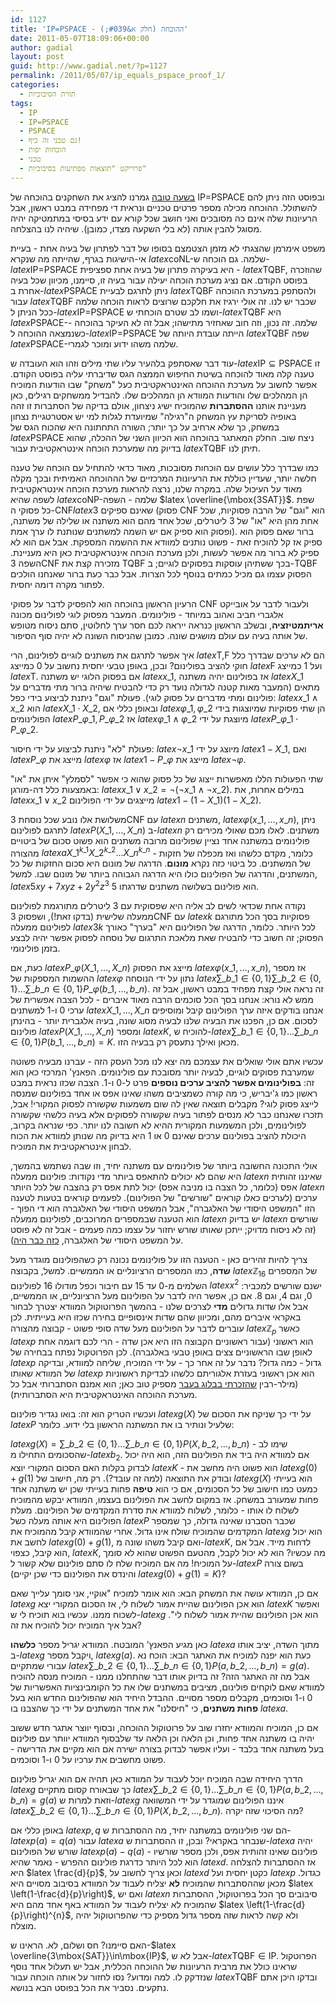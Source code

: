 ```yaml
---
id: 1127
title: 'IP=PSPACE - ההוכחה (חלק א&#039;)'
date: 2011-05-07T18:09:06+00:00
author: gadial
layout: post
guid: http://www.gadial.net/?p=1127
permalink: /2011/05/07/ip_equals_pspace_proof_1/
categories:
  - תורת הסיבוכיות
tags:
  - IP
  - IP=PSPACE
  - PSPACE
  - גם טכני זה כיף!
  - הוכחות יפות
  - טכני
  - פרוייקט "תוצאות מפתיעות בסיבוכיות"
---
```

[בשעה טובה](http://www.gadial.net/?p=1074) גמרנו להציג את השחקנים בהוכחה של IP=PSPACE ובפוסט הזה ניתן להם להשתולל. ההוכחה מכילה מספר פרטים טכניים ונראית די מפחידה במבט ראשון, אבל הרעיונות שלה אינם כה מסובכים ואני חושב שכל קורא עם ידע בסיסי במתמטיקה יהיה מסוגל להבין אותה (לא בלי השקעה מצדו, כמובן). שיהיה לנו בהצלחה.

משפט אימרמן שהצגתי לא מזמן הצטמצם בסופו של דבר לפתרון של בעיה אחת - בעיית אי-הישיגות בגרף, שהייתה מה שנקרא $latex \mbox{coNL}$-שלמה. גם הוכחה ש-$latex \mbox{IP=PSPACE}$ היא בעיקרה פתרון של בעיה אחת ספציפית - $latex \mbox{TQBF}$, שהוזכרה בפוסט הקודם. אם נציג מערכת הוכחה יעילה עבור בעיה זו, סיימנו, מכיוון שכל בעיה אחרת ב-$latex \mbox{PSPACE}$ ניתן לתרגם לבעיית $latex \mbox{TQBF}$ ולהסתפק במערכת ההוכחה עבור $latex \mbox{TQBF}$ שכבר יש לנו. זה אולי ירגיז את חלקכם שרוצים לראות הוכחה שלמה ככל הניתן ל-$latex \mbox{IP=PSPACE}$ ושמו לב שטרם הוכחתי ש-$latex \mbox{TQBF}$ היא $latex \mbox{PSPACE}$-שלמה. זה נכון, וזה חוב שאחזיר מתישהו; אבל זה לא העיקר בהוכחה - כשנמצאה ההוכחה ל-$latex \mbox{IP=PSPACE}$ הייתה עובדת היותה של $latex \mbox{TQBF}$ שפה $latex \mbox{PSPACE}$-שלמה משהו ידוע ומוכר לגמרי.

עוד דבר שאסתפק בלהעיר עליו שתי מילים וזהו הוא העובדה ש-$latex \mbox{IP}\subseteq\mbox{PSPACE}$ זו טענה קלה מאוד להוכחה בשיטת החיפוש הממצה הגס שדיברתי עליה בפוסט הקודם. אפשר לחשוב על מערכת ההוכחה האינטראקטיבית כעל "משחק" שבו הודעות המוכיח הן המהלכים שלו והודעות המוודא הן המהלכים שלו. להבדיל ממשחקים רגילים, כאן מעניינת אותנו **ההסתברות** שהמוכיח ישיג ניצחון, אולם בדיקה של הסתברות זו זהה באופיה לסריקת עץ המשחק ה"רגילה" שמיועדת לגלות למי יש אסטרטגיית נצחון במשחק, כך שלא ארחיב על כך יותר; השורה התחתונה היא שהכוח הגס של $latex \mbox{PSPACE}$ ניצח שוב. החלק המאתגר בהוכחה הוא הכיוון השני של ההכלה, שהוא בדיוק מה שמערכת הוכחה אינטראקטיבית עבור $latex \mbox{TQBF}$ תיתן לנו.

כמו שבדרך כלל עושים עם הוכחות מסובכות, מאוד כדאי להתחיל עם הוכחה של טענה חלשה יותר, שעדיין כוללת את הרעיונות המרכזיים של הההוכחה האמיתית ובכך מקלה מאוד על העיכול שלה. במקרה שלנו, נרצה להראות מערכת הוכחה אינטראקטיבית לשפה שהיא $latex \mbox{coNP}$-שלמה - השפה $latex \overline{\mbox{3SAT}}$. שפת כל פסוקי ה-CNF$latex 3$ שאינם ספיקים (פסוק CNF הוא "וגם" של הרבה פסוקיות, שכל אחת מהן היא "או" של 3 ליטרלים, שכל אחד מהם הוא משתנה או שלילה של משתנה, ופסוק הוא ספיק אם יש השמה למשתנים שנותנת לו ערך אמת). ברור שאם פסוק הוא ספיק אז קל להוכיח זאת - פשוט נותנים למוודא את ההשמה המספקת. אבל אם הוא לא ספיק לא ברור מה אפשר לעשות, ולכן מערכת הוכחה אינטראקטיבית כאן היא מעניינת. השפה 3CNF מזכירה קצת את TQBF בכך ששתיהן עוסקות בפסוקים לוגיים; ב-TQBF הפסוק עצמו גם מכיל כמתים בנוסף לכל הצרות. אבל כבר כעת ברור שאנחנו הולכים לפתור מקרה דומה יחסית.

הרעיון הראשון בהוכחה הוא להפסיק לדבר על פסוקי CNF ולעבור לדבר על אובייקט אלגברי חביב ואהוב במיוחד - פולינומים. המעבר מפסוק לוגי לפולינום מכונה **אריתמטיזציה**, ובשלב הראשון כנראה ייראה לכם חסר ערך לחלוטין, סתם ניסוח מטופש של אותה בעיה עם עולם מושגים שונה. כמובן שהניסוח השונה לא יהיה סוף הסיפור.

איך אפשר לתרגם את משתנים לוגיים לפולינום, הרי $latex \mbox{T,F}$ הם לא ערכים שבדרך כלל חוקי להציב בפולינום? ובכן, באופן טבעי יחסית נחשוב על 0 כמייצג $latex \mbox{F}$ ועל 1 כמייצג $latex \mbox{T}$. אם בפסוק הלוגי יש משתנה $latex x\_{1}$, אז בפולינום יהיה משתנה $latex X\_{1}$ מתאים (המעבר מאות קטנה לגדולה נועד רק כדי להבטיח שיהיה ברור מתי מדברים על פולינום ומתי מדברים על פסוק לוגי). פעולת "וגם" ניתנת לביצוע בידי כפל: $latex x\_{1}\wedge x\_{2}$ הוא $latex X\_{1}\cdot X\_{2}$, ובאופן כללי אם $latex \varphi\_{1},\varphi\_{2}$ הן שתי פסוקיות שמיוצגות בידי הפולינומים $latex P\_{\varphi\_{1}},P\_{\varphi\_{2}}$ אז $latex \varphi\_{1}\wedge\varphi\_{2}$ מיוצגת על ידי $latex P\_{\varphi\_{1}}\cdot P\_{\varphi\_{2}}$.

פעולת "לא" ניתנת לביצוע על ידי חיסור: $latex \neg x\_{1}$ מיוצג על ידי $latex 1-X\_{1}$, ואם $latex P\_{\varphi}$ מייצג את $latex \varphi$ אז $latex 1-P\_{\varphi}$ מייצג את $latex \neg\varphi$.

שתי הפעולות הללו מאפשרות ייצוג של כל פסוק שהוא כי אפשר "לסמלץ" איתן את "או" באמצעות כלל דה-מורגן: $latex x\_{1}\vee x\_{2}=\neg\left(\neg x\_{1}\wedge\neg x\_{2}\right)$. במילים אחרות, את $latex x\_{1}\vee x\_{2}$ מייצגים על ידי הפולינום $latex 1-\left(1-X\_{1}\right)\left(1-X\_{2}\right)$.

משלושת אלו נובע שכל נוסחת 3CNF עם $latex n$ משתנים, $latex \varphi\left(x\_{1},\dots,x\_{n}\right)$, ניתן לתרגם לפולינום $latex P\left(X\_{1},\dots,X\_{n}\right)$ ב-$latex n$ משתנים. לאלו מכם שאולי מכירים רק פולינומים במשתנה אחד נציין שפולינום מרובה משתנים הוא פשוט סכום של ביטויים מהצורה $latex aX\_{1}^{k\_{1}}X\_{2}^{k\_{2}}\dots X\_{n}^{k\_{n}}$ - כלומר, מקדם כלשהו ואז מכפלה של חזקות של המשתנים. כל ביטוי כזה נקרא **מונום**. הדרגה של מונום היא סכום החזקות של כל המשתנים, והדרגה של הפולינום כולו היא הדרגה הגבוהה ביותר של מונום שבו. למשל, $latex 5xy+7xyz+2y^{2}z^{3}$ הוא פולינום בשלושה משתנים שדרגתו 5.

נקודה אחת שכדאי לשים לב אליה היא שפסוקית עם 3 ליטרלים מתורגמת לפולינום ממעלה שלישית (בדקו זאת!), ושפסוק 3CNF עם $latex k$ פסוקיות בסך הכל מתורגם לפולינום ממעלה $latex 3k$ לכל היותר. כלומר, הדרגה של הפולינום היא "בערך" כאורך הפסוק; זה חשוב כדי להבטיח שאת מלאכת התרגום של נוסחה לפסוק אפשר יהיה לבצע בזמן פולינומי.

כעת, אם $latex P\_{\varphi}\left(X\_{1},\dots,X\_{n}\right)$ מייצג את הפסוק $latex \varphi\left(x\_{1},\dots,x\_{n}\right)$, אז מספר ההשמות המספקות של $latex \varphi$ נתון על ידי הנוסחה $latex \sum\_{b\_{1}\in\left\{ 0,1\right\} }\sum\_{b\_{2}\in\left\{ 0,1\right\} }\dots\sum\_{b\_{n}\in\left\{ 0,1\right\} }P\_{\varphi}\left(b\_{1},\dots,b\_{n}\right)$. זה נראה אולי קצת מפחיד במבט ראשון, אבל זה ממש לא נורא: אנחנו בסך הכל סוכמים הרבה מאוד איברים - לכל הצבה אפשרית של ערכי 0 ו-1 למשתנים $latex X\_{1},\dots,X\_{n}$ אנחנו בודקים איזה ערך הפולינום קיבל ומוסיפים לסכום. אם כן, הפכנו את הבעיה שלנו לבעיה מסוג שונה, בעיה אלגברית יותר - בהינתן פולינום $latex P\left(X\_{1},\dots,X\_{n}\right)$ ומספר $latex K$, להוכיח ש-$latex \sum\_{b\_{1}\in\left\{ 0,1\right\} }\dots\sum\_{b\_{n}\in\left\{ 0,1\right\} }P\left(b\_{1},\dots,b\_{n}\right)=K$. מכאן ואילך נתעסק רק בבעיה הזו.

עכשיו אתם אולי שואלים את עצמכם מה יצא לנו מכל העסק הזה - עברנו מבעיה פשוטה שמערבת פסוקים לוגיים, לבעיה יותר מסובכת עם פולינומים. הפאנץ' המרכזי כאן הוא זה: **בפולינומים אפשר להציב ערכים נוספים** פרט ל-0 ו-1. הצבה שכזו נראית במבט ראשון כמו ג'יבריש, כי מה קורה כשמציבים משהו שאינו אפס או אחד בפולינום שמנסה לייצג פסוק לוגי? מקבלים תוצאה שאין לה שום משמעות שקשורה לפסוק המקורי! אבל, תזכרו שאנחנו כבר לא מנסים לפתור בעיה שקשורה לפסוקים אלא בעיה כלשהי שקשורה לפולינומים, ולכן המשמעות המקורית ההיא לא חשובה לנו יותר. כפי שנראה בקרוב, היכולת להציב בפולינום ערכים שאינם 0 או 1 היא בדיוק מה שנותן למוודא את הכוח לבחון אינטראקטיבית את המוכיח.

אולי התכונה החשובה ביותר של פולינומים עם משתנה יחיד, וזו שבה נשתמש בהמשך, היא שהם לא יכולים להתאפס ביותר מדי נקודות: פולינום ממעלה $latex n$ שאיננו זהותית אפס (כלומר, כל הצבה בו מניבה אפס) יכול לתת אפס רק בהצבה של לכל היותר $latex n$ ערכים (לערכים כאלו קוראים "שורשים" של הפולינום). לפעמים קוראים בטעות לטענה הזו "המשפט היסודי של האלגברה", אבל המשפט היסודי של האלגברה הוא די הפוך - הוא הטענה שבמספרים המרוכבים, לפולינום ממעלה $latex n$ יש בדיוק $latex n$ שורשים (זה לא ניסוח מדויק; ייתכן שאותו שורש יחזור על עצמו כמה פעמים - אבל זה לא פוסט על המשפט היסודי של האלגברה, [כזה כבר היה](http://www.gadial.net/?p=215)).

צריך להיות זהירים כאן - הטענה הזו על פולינומים נכונה רק כשהפולינום מוגדר מעל **שדה**, כמו המספרים הרציונליים או הממשיים. למשל, בקבוצה $latex \mathbb{Z}_{16}$ של המספרים השלמים מ-0 עד 15 עם חיבור וכפל מודולו 16 לפולינום $latex x^{2}$ ישנם שורשים למכביר: 0, וגם 4, וגם 8. אם כן, אפשר היה לדבר על הפולינום מעל הרציונליים, או הממשיים, אבל אלו שדות גדולים **מדי** לצרכים שלנו - בהמשך הפרוטוקול המוודא יצטרך לבחור באקראי איברים מהם, ומכיוון שהם שדות אינסופיים בחירה שכזו היא בעייתית. לכן עוברים לדבר על הפולינום מעל שדה סופי פשוט - קבוצה מהצורה $latex \mathbb{Z}_{p}$ כאשר $latex p$ הוא ראשוני (עבור ראשוניים הקבוצה הזו היא אכן שדה - הרי לכם דוגמה אחת לאופן שבו הראשוניים צצים באופן טבעי באלגברה). לכן הפרוטקול נפתח בבחירה של $latex p$ גדול - כמה גדול? נדבר על זה אחר כך - על ידי המוכיח, שליחה למוודא, ובדיקה של המוודא שאותו $latex p$ הוא אכן ראשוני בעזרת אלגוריתם כלשהו לבדיקת ראשוניות (מילר-רבין [שהזכרתי בבלוג בעבר](http://www.gadial.net/?p=202) מספיק טוב כאן; הוא אמנם הסתברותי אבל כל מערכת ההוכחה האינטראקטיבית היא הסתברותית).

ועכשיו הטריק הוא זה: בואו נגדיר פולינום $latex g\left(X\right)$ על ידי כך שניקח את הסכום של $latex P$ שלעיל ונותיר בו את המשתנה הראשון בלי ידוע. כלומר:

$latex g\left(X\right)=\sum\_{b\_{2}\in\left\{ 0,1\right\} }\dots\sum\_{b\_{n}\in\left\{ 0,1\right\} }P\left(X,b\_{2},\dots,b\_{n}\right)$ - שימו לב שהסכומים התחילו מ-$latex b_{2}$. אם למוודא היה ביד את הפולינום הזה, הוא היה יכול לבדוק בקלות האם הסכום המקורי יוצא $latex K$ - הוא פשוט היה מחשב את $latex g\left(0\right)+g\left(1\right)$ ובודק את התוצאה (למה זה עובד?). רק מה, חישוב של $latex g\left(X\right)$ הוא בעייתי כמעט כמו חישוב של כל הסכומים, אם כי הוא **טיפה** פחות בעייתי שכן יש משתנה אחד פחות שמעורב במשחק. אז במקום לחשב את הפולינום בעצמו, המוודא יבקש מהמוכיח לשלוח לו אותו - כלומר, לשלוח למוודא את סדרת המקדמים של הפולינום. מעלת הפולינום היא אותה מעלה כשל $latex P$ שכבר הסברנו שאינה גדולה, כך שמספר המקדמים שהמוכיח שולח אינו גדול. אחרי שהמוודא קיבל מהמוכיח את $latex g$ הוא יכול לחשב את $latex g\left(0\right)+g\left(1\right)$, ואם קיבל משהו שונה מ-$latex K$, לדחות מייד. אבל אם הוא קיבל, כצפוי, $latex K$, מה עכשיו? הוא לא יכול לקבל, מהטעם הפשוט שהוא לא סומך על המוכיח! מה אם המוכיח שלח לו סתם פולינום שלא קשור ל-$latex P$ בשום צורה (והינדס את הפולינום כדי שכן יקיים $latex g\left(0\right)+g\left(1\right)=K$)?

אם כן, המוודא עושה את המשחק הבא: הוא אומר למוכיח "אוקיי, אני סומך עלייך שאם $latex g$ הוא אכן הפולינום שהיית אמור לשלוח לי, אז הסכום המקורי יצא $latex K$ ואפשר לשכוח ממנו. עכשיו בוא תוכיח לי ש-$latex g$ הוא אכן הפולינום שהיית אמור לשלוח לי". אבל איך המוכיח יכול להוכיח את זה?

כאן מגיע הפאנץ' המובטח. המוודא יגריל מספר **כלשהו** $latex a$ מתוך השדה, יציב אותו ב-$latex g$ ויקבל מספר, $latex g\left(a\right)$. כעת הוא יפנה למוכיח את האתגר הבא: הוכח נא עבורי שמתקיים $latex \sum\_{b\_{2}\in\left\{ 0,1\right\} }\dots\sum\_{b\_{n}\in\left\{ 0,1\right\} }P\left(a,b\_{2},\dots,b\_{n}\right)=g\left(a\right)$. אבל מה זה האתגר הזה? זה בדיוק אותו דבר שהתחלנו ממנו - המוכיח מנסה להוכיח למוודא שאם לוקחים פולינום, מציבים במשתנים שלו את כל הקומבינציות האפשריות של 0 ו-1 וסוכמים, מקבלים מספר מסויים. ההבדל היחיד הוא שהפולינום החדש הוא בעל **פחות משתנים**, כי "חיסלנו" את אחד המשתנים על ידי כך שהצבנו בו $latex a$.

אם כן, המוכיח והמוודא יחזרו שוב על פרוטוקול ההוכחה, ובסוף יווצר אתגר חדש ששוב יהיה בו משתנה אחד פחות, וכן הלאה וכן הלאה עד שלבסוף המוודא יוותר עם פולינום בעל משתנה אחד בלבד - ועליו אפשר לבדוק בצורה ישירה אם הוא מקיים את הדרישה - פשוט מחשבים את ערכיו על 0 ו-1 וסוכמים.

הדרך היחידה שבה המוכיח יוכל לעבוד על המוודא כאן תהיה אם הוא יגריל פולינום $latex g$ כך שבאורח קסום מתקיים $latex \sum\_{b\_{2}\in\left\{ 0,1\right\} }\dots\sum\_{b\_{n}\in\left\{ 0,1\right\} }P\left(a,b\_{2},\dots,b\_{n}\right)=g\left(a\right)$ וזאת למרות ש-$latex g$ איננו הפולינום שמוגדר על ידי המשוואה $latex \sum\_{b\_{2}\in\left\{ 0,1\right\} }\dots\sum\_{b\_{n}\in\left\{ 0,1\right\} }P\left(X,b\_{2},\dots,b\_{n}\right)$. מה הסיכוי שזה יקרה?

באופן כללי אם $latex p,q$ הם שני פולינומים במשתנה יחיד, מה ההסתברות ש-$latex p\left(a\right)=q\left(a\right)$ עבור $latex a$ שנבחר באקראי? ובכן, זו ההסתברות ש-$latex a$ יהיה שורש של הפולינום $latex p\left(a\right)-q\left(a\right)$ - פולינום שאינו זהותית אפס, ולכן מספר שורשיו הוא לכל היותר כדרגת פולינום ההפרש - נאמר שהיא $latex d$. אז ההסתברות להצלחה היא $latex \frac{d}{p}$, וכאן צריך לחשוב על $latex d$ כקטן יחסית ועל $latex p$ כגדול. מכאן שההסתברות שהמוכיח **לא** יצליח לעבוד על המוודא בסיבוב מסויים היא $latex \left(1-\frac{d}{p}\right)$, ואם יש $latex n$ סיבובים סך הכל בפרוטוקול, ההסתברות שהמוכיח לא יצליח לעבוד על המוודא באף אחד מהם היא $latex \left(1-\frac{d}{p}\right)^{n}$, ולא קשה לראות שזה מספר גדול מספיק כדי שהפרוטוקול יהיה מוצלח.

האם סיימנו? חס ושלום, לא. הראינו ש-$latex \overline{3\mbox{SAT}}\in\mbox{IP}$, אבל לא ש-$latex \mbox{TQBF}\in\mbox{IP}$. הפרוטקול שראינו כולל את מרבית הרעיונות של ההוכחה הכללית, אבל יש תעלול אחד נוסף שנזדקק לו. למה ומדוע? נסו לחזור על אותה הוכחה עבור $latex \mbox{TQBF}$ ובדקו היכן אתם נתקעים. נסביר את הכל בפוסט הבא בנושא.